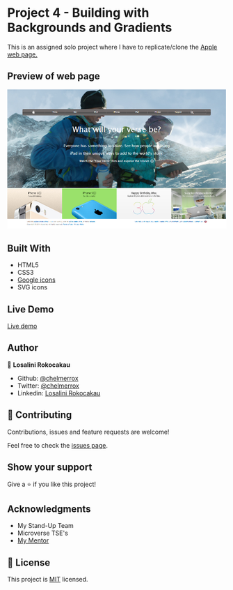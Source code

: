 # Project 4 - Building with Backgrounds and Gradients

This is an assigned solo project where I have to replicate/clone the <a href="https://web.archive.org/web/20140301004610/http://www.apple.com/">Apple web page.</a>

## Preview of web page

![Web page preview](images/webpage_preview.PNG)

## Built With

- HTML5
- CSS3
- <a href="https://materializecss.com/icons.html">Google icons</a>
- SVG icons

## Live Demo

[Live demo](https://raw.githack.com/chelmerrox/Project-4-Building-with-Backgrounds-and-Gradients/project-draft/index.html)

## Author

👤 **Losalini Rokocakau**

- Github: [@chelmerrox](https://github.com/chelmerrox)
- Twitter: [@chelmerrox](https://twitter.com/chelmerrox)
- Linkedin: [Losalini Rokocakau](https://linkedin.com/losalini-rokocakau)

## 🤝 Contributing

Contributions, issues and feature requests are welcome!

Feel free to check the [issues page](https://github.com/chelmerrox/Project-4-Building-with-Backgrounds-and-Gradients/issues).

## Show your support

Give a ⭐️ if you like this project!

## Acknowledgments

- My Stand-Up Team
- Microverse TSE's
- <a href="https://github.com/BrittanyBlake">My Mentor</a>

## 📝 License

This project is [MIT](LICENSE.txt) licensed.
